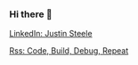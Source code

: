 ### Hi there 👋

<!--
**gte445e/gte445e** is a ✨ _special_ ✨ repository because its `README.md` (this file) appears on your GitHub profile.

Here are some ideas to get you started:

- 🔭 I’m currently working on ...
- 🌱 I’m currently learning ...
- 👯 I’m looking to collaborate on ...
- 🤔 I’m looking for help with ...
- 💬 Ask me about ...
- 📫 How to reach me: ...
- 😄 Pronouns: ...
- ⚡ Fun fact: ...
-->

[LinkedIn: Justin Steele](https://www.linkedin.com/in/justinsteele/)

[Rss: Code, Build, Debug, Repeat](https://feedly.com/i/subscription/feed%2Fhttps%3A%2F%2Ffeedly.com%2Ff%2FltLj1KGOMv8VnYieJcnMPwZY)
